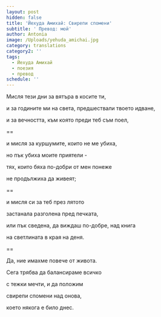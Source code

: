 ```yaml
---
layout: post
hidden: false
title: 'Йехуда Амихай: Свирепи спомени'
subtitle: ' Превод: мой'
author: Antonia
image: /Uploads/yehuda_amichai.jpg
category: translations
category2: ''
tags:
  - Йехуда Амихай
  - поезия
  - превод
schedule: ''
---
```

Мисля тези дни за вятъра в косите ти,

и за годините ми на света, предшествали твоето идване,

и за вечността, към която преди теб съм поел,

\==

и мисля за куршумите, които не ме убиха,

но пък убиха моите приятели -

тях, които бяха по-добри от мен понеже

не продължиха да живеят;

\==

и мисля си за теб през лятото 

застанала разголена пред печката,

или пък сведена, да виждаш по-добре, над книга

на светлината в края на деня. 

\==

Да, ние имахме повече от живота. 

Сега трябва да балансираме всичко

с тежки мечти, и да положим

свирепи спомени над онова, 

което някога е било днес.
